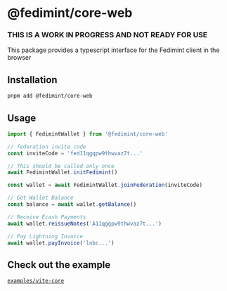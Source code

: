 # @fedimint/core-web

### THIS IS A WORK IN PROGRESS AND NOT READY FOR USE

This package provides a typescript interface for the Fedimint client in the browser

## Installation

```sh
pnpm add @fedimint/core-web
```

## Usage

```ts
import { FedimintWallet } from '@fedimint/core-web'

// federation invite code
const inviteCode = 'fed11qgqpw9thwvaz7t...'

// This should be called only once
await FedimintWallet.initFedimint()

const wallet = await FedimintWallet.joinFederation(inviteCode)

// Get Wallet Balance
const balance = await wallet.getBalance()

// Receive Ecash Payments
await wallet.reissueNotes('A11qgqpw9thwvaz7t...')

// Pay Lightning Invoice
await wallet.payInvoice('lnbc...')
```

## Check out the example

[`examples/vite-core`](../examples/vite-core/README.md)
